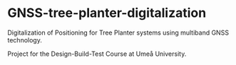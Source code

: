 # GNSS-tree-planter-digitalization
Digitalization of Positioning for Tree Planter systems using multiband GNSS technology.

Project for the Design-Build-Test Course at Umeå University.
